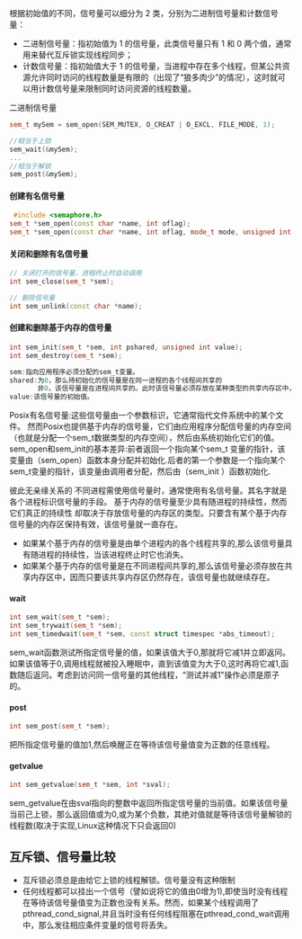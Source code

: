 
根据初始值的不同，信号量可以细分为 2 类，分别为二进制信号量和计数信号量：
- 二进制信号量：指初始值为 1 的信号量，此类信号量只有 1 和 0 两个值，通常用来替代互斥锁实现线程同步；
- 计数信号量：指初始值大于 1 的信号量，当进程中存在多个线程，但某公共资源允许同时访问的线程数量是有限的（出现了“狼多肉少”的情况），这时就可以用计数信号量来限制同时访问资源的线程数量。

二进制信号量
```cpp
sem_t mySem = sem_open(SEM_MUTEX, O_CREAT | O_EXCL, FILE_MODE, 1);

//相当于上锁
sem_wait(&mySem);
...
//相当于解锁
sem_post(&mySem);
```


#### 创建有名信号量
```cpp
 #include <semaphore.h>
sem_t *sem_open(const char *name, int oflag);
sem_t *sem_open(const char *name, int oflag, mode_t mode, unsigned int value);
```

#### 关闭和删除有名信号量
```cpp
// 关闭打开的信号量，进程终止时自动调用
int sem_close(sem_t *sem);

// 删除信号量
int sem_unlink(const char *name);
```

#### 创建和删除基于内存的信号量
```cpp
int sem_init(sem_t *sem, int pshared, unsigned int value);
int sem_destroy(sem_t *sem);

sem:指向应用程序必须分配的sem_t变量。 
shared:为0，那么待初始化的信号量是在同一进程的各个线程间共享的
	   非0，该信号量是在进程间共享的。此时该信号量必须存放在某种类型的共享内存区中，并且即将使 用它的所有进程都要能访问该共享内存区。
value:该信号量的初始值。
```
Posix有名信号量:这些信号量由一个参数标识，它通常指代文件系统中的某个文件。
然而Posix也提供基于内存的信号量，它们由应用程序分配信号量的内存空间（也就是分配一个sem_t数据类型的内存空间），然后由系统初始化它们的值。
sem_open和sem_init的基本差异:前者返回一个指向某个sem_t 变量的指针，该变量由（sem_open）函数本身分配并初始化.后者的第一个参数是一个指向某个sem_t变量的指针，该变量由调用者分配，然后由（sem_init ）函数初始化.

彼此无亲缘关系的 不同进程需使用信号量时，通常使用有名信号量。其名字就是各个进程标识信号量的手段。
基于内存的信号量至少具有随进程的持续性，然而它们真正的持续性 却取决于存放信号量的内存区的类型。只要含有某个基于内存信号量的内存区保持有效，该信号量就一直存在。
- 如果某个基于内存的信号量是由单个进程内的各个线程共享的,那么该信号量具有随进程的持续性，当该进程终止时它也消失。
- 如果某个基于内存的信号量是在不同进程间共享的,那么该信号量必须存放在共享内存区中，因而只要该共享内存区仍然存在，该信号量也就继续存在。

#### wait
```cpp
int sem_wait(sem_t *sem);
int sem_trywait(sem_t *sem);
int sem_timedwait(sem_t *sem, const struct timespec *abs_timeout);
```
sem_wait函数测试所指定信号量的值，如果该值大于0,那就将它减1并立即返冋。如果该值等于0,调用线程就被投入睡眠中，直到该值变为大于0,这时再将它减1,函数随后返冋。考虑到访问同一信号量的其他线程，“测试并减1"操作必须是原子的。

#### post
```cpp
int sem_post(sem_t *sem);
```
把所指定信号量的值加1,然后唤醒正在等待该信号量值变为正数的任意线程。

#### getvalue
```cpp
int sem_getvalue(sem_t *sem, int *sval);
```
sem_getvalue在由sval指向的整数中返回所指定信号量的当前值。如果该信号量当前己上锁，那么返回值或为0,或为某个负数，其绝对值就是等待该信号量解锁的线程数(取决于实现,Linux这种情况下只会返回0)


## 互斥锁、信号量比较
- 互斥锁必须总是由给它上锁的线程解锁。信号量没有这种限制
- 任何线程都可以挂出一个信号（譬如说将它的值由0增为1),即使当时没有线程在等待该信号量值变为正数也没有关系。然而，如果某个线程调用了pthread_cond_signal,并且当时没有任何线程阻塞在pthread_cond_wait调用中，那么发往相应条件变量的信号将丢失。
